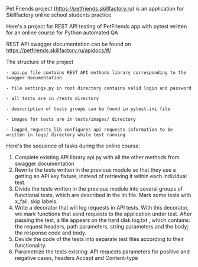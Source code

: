 Pet Friends project (https://petfriends.skillfactory.ru) is an application for Skillfactory online school students practice

Here's a project for REST API testing of PetFriends app with pytest written for an online course for Python automated QA

REST API swagger documentation can be found on https://petfriends.skillfactory.ru/apidocs/#/

The structure of the project

    - api.py file contains REST API methods library corresponding to the swagger documentation 

    - file settings.py in root directory contains valid login and password

    - all tests are in /tests directory

    - desccription of tests groups can be found in pytest.ini file

    - images for tests are in tests/images/ directory

    - logged_requests_lib configures api requests information to be written in logs/ directory while test running
    

Here's the sequence of tasks during the online course:

1. Complete existing API library api.py with all the other methods from swagger documentation
2. Rewrite the tests written in the previous module so that they use a getting an API key fixture, 
instead of retrieving it within each individual test.
2. Divide the tests written in the previous module into several groups of functional tests, which are described in 
the ini file. Mark some tests with x_fail, skip labels.
3. Write a decorator that will log requests in API tests. With this decorator, we mark functions that send requests 
to the application under test. After passing the test, a file appears on the hard disk log.txt , which contains: 
the request headers, path parameters, string parameters and the body; the response code and body.
4. Devide the code of the tests into separate test files according to their functionality.
5. Parametrize the tests existing: API requests parameters for positive and negative cases, headers Accept and Content-type
